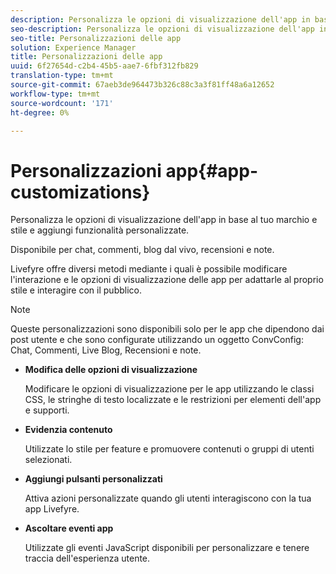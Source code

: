 ```yaml
---
description: Personalizza le opzioni di visualizzazione dell'app in base al tuo marchio e stile e aggiungi funzionalità personalizzate.
seo-description: Personalizza le opzioni di visualizzazione dell'app in base al tuo marchio e stile e aggiungi funzionalità personalizzate.
seo-title: Personalizzazioni delle app
solution: Experience Manager
title: Personalizzazioni delle app
uuid: 6f27654d-c2b4-45b5-aae7-6fbf312fb829
translation-type: tm+mt
source-git-commit: 67aeb3de964473b326c88c3a3f81ff48a6a12652
workflow-type: tm+mt
source-wordcount: '171'
ht-degree: 0%

---
```



# Personalizzazioni app{#app-customizations}

Personalizza le opzioni di visualizzazione dell&#39;app in base al tuo marchio e stile e aggiungi funzionalità personalizzate.

Disponibile per chat, commenti, blog dal vivo, recensioni e note.

Livefyre offre diversi metodi mediante i quali è possibile modificare l&#39;interazione e le opzioni di visualizzazione delle app per adattarle al proprio stile e interagire con il pubblico.

>[!NOTE]
>
>Queste personalizzazioni sono disponibili solo per le app che dipendono dai post utente e che sono configurate utilizzando un oggetto ConvConfig: Chat, Commenti, Live Blog, Recensioni e note.

* **Modifica delle opzioni di visualizzazione**

   Modificare le opzioni di visualizzazione per le app utilizzando le classi CSS, le stringhe di testo localizzate e le restrizioni per elementi dell&#39;app e supporti.

* **Evidenzia contenuto**

   Utilizzate lo stile per feature e promuovere contenuti o gruppi di utenti selezionati.

* **Aggiungi pulsanti personalizzati**

   Attiva azioni personalizzate quando gli utenti interagiscono con la tua app Livefyre.

* **Ascoltare eventi app**

   Utilizzate gli eventi JavaScript disponibili per personalizzare e tenere traccia dell&#39;esperienza utente.

